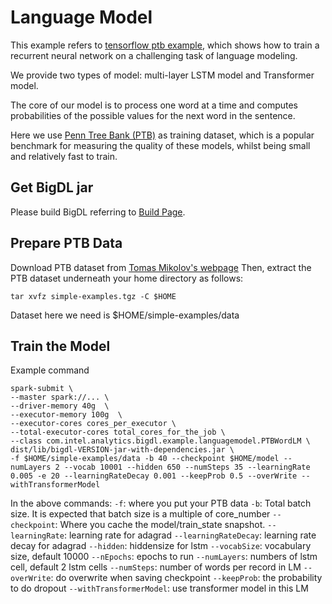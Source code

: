 # Language Model

This example refers to [tensorflow ptb example](https://www.tensorflow.org/tutorials/recurrent#language_modeling), which shows how to train a recurrent neural network on a challenging task of language modeling.

We provide two types of model: multi-layer LSTM model and Transformer model.

The core of our model is to process one word at a time and computes probabilities of the possible values for the next word in the sentence.

Here we use [Penn Tree Bank (PTB)](https://catalog.ldc.upenn.edu/ldc99t42) as training dataset, which is a popular benchmark for measuring the quality of these models, whilst being small and relatively fast to train.

## Get BigDL jar

Please build BigDL referring to [Build Page](https://bigdl-project.github.io/master/#ScalaUserGuide/install-build-src/).

## Prepare PTB Data
Download PTB dataset from [Tomas Mikolov's webpage](http://www.fit.vutbr.cz/~imikolov/rnnlm/simple-examples.tgz)
Then, extract the PTB dataset underneath your home directory as follows:

```tar xvfz simple-examples.tgz -C $HOME```

Dataset here we need is $HOME/simple-examples/data

## Train the Model
Example command
```
spark-submit \
--master spark://... \
--driver-memory 40g  \
--executor-memory 100g  \
--executor-cores cores_per_executor \
--total-executor-cores total_cores_for_the_job \
--class com.intel.analytics.bigdl.example.languagemodel.PTBWordLM \
dist/lib/bigdl-VERSION-jar-with-dependencies.jar \
-f $HOME/simple-examples/data -b 40 --checkpoint $HOME/model --numLayers 2 --vocab 10001 --hidden 650 --numSteps 35 --learningRate 0.005 -e 20 --learningRateDecay 0.001 --keepProb 0.5 --overWrite --withTransformerModel
```

In the above commands:
```-f```: where you put your PTB data
```-b```: Total batch size. It is expected that batch size is a multiple of core_number
```--checkpoint```: Where you cache the model/train_state snapshot.
```--learningRate```: learning rate for adagrad
```--learningRateDecay```: learning rate decay for adagrad
```--hidden```: hiddensize for lstm
```--vocabSize```: vocabulary size, default 10000
```--nEpochs```: epochs to run
```--numLayers```: numbers of lstm cell, default 2 lstm cells
```--numSteps```: number of words per record in LM
```--overWrite```: do overwrite when saving checkpoint
```--keepProb```: the probability to do dropout
```--withTransformerModel```: use transformer model in this LM